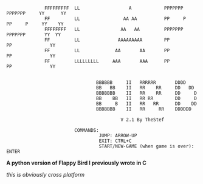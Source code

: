 
                                                                                                    
                                                                                                  
                  FFFFFFFFF  LL                  A            PPPPPPP      PPPPPPP     YY      YY  
                  FF         LL                AA AA          PP     P     PP     P     YY    YY   
                  FFFFFFFF   LL               AA   AA         PPPPPPP      PPPPPPP       YY  YY  
                  FF         LL              AAAAAAAAA        PP           PP              YY 
                  FF         LL             AA       AA       PP           PP              YY 
                  FF         LLLLLLLLL     AAA       AAA      PP           PP              YY 
                                                                                          
                                                                                
                                     BBBBBB     II   RRRRRR       DDDD          
                                     BB   BB    II   RR    RR     DD   DD     
                                     BBBBBBB    II   RR    RR     DD     D    
                                     BB    BB   II   RR RR        DD     D           
                                     BB     B   II   RR   RR      DD    DD        
                                     BBBBBBB    II   RR     RR    DDDDDD      
                                                                          
                                              V 2.1 By TheStef               
                                                              
                             COMMANDS:                     
                                      JUMP: ARROW-UP                         
                                      EXIT: CTRL+C                        
                                      START/NEW-GAME (when game is over): ENTER      
                                                                                              
                                                                                              
                                                                                              

                                                                                                
                                                                                                                                                       

**A python version of Flappy Bird I previously wrote in C**

*this is obviously cross platform*



